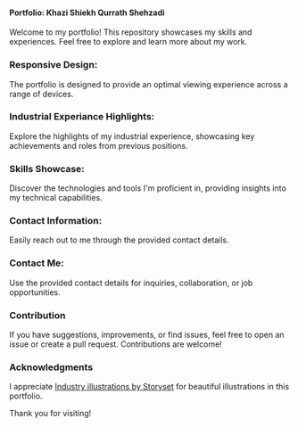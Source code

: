 #### Portfolio: Khazi Shiekh Qurrath Shehzadi
Welcome to my portfolio! This repository showcases my skills and experiences. Feel free to explore and learn more about my work.

### Responsive Design: 
The portfolio is designed to provide an optimal viewing experience across a range of devices.
### Industrial Experiance Highlights: 
Explore the highlights of my industrial experience, showcasing key achievements and roles from previous positions.
### Skills Showcase:
Discover the technologies and tools I'm proficient in, providing insights into my technical capabilities.
### Contact Information: 
Easily reach out to me through the provided contact details.

### Contact Me: 
Use the provided contact details for inquiries, collaboration, or job opportunities.
### Contribution
If you have suggestions, improvements, or find issues, feel free to open an issue or create a pull request. Contributions are welcome!

### Acknowledgments
I appreciate <a href="https://storyset.com/industry">Industry illustrations by Storyset</a> for beautiful illustrations in this portfolio.

Thank you for visiting!
